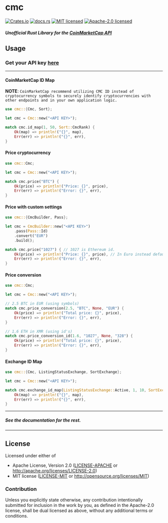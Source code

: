 # cmc


[![Crates.io](https://img.shields.io/crates/v/cmc)](https://crates.io/crates/cmc)
[![docs.rs](https://img.shields.io/docsrs/cmc)](https://docs.rs/crate/cmc/latest)
[![MIT licensed](https://img.shields.io/badge/License-MIT-blue.svg)](./LICENSE-MIT)
[![Apache-2.0 licensed](https://img.shields.io/badge/License-Apache%202.0-blue.svg)](./LICENSE-APACHE)

##### Unofficial Rust Library for the [CoinMarketCap API](https://coinmarketcap.com/api/)

## Usage


### Get your API key [here](https://coinmarketcap.com/api/)
___

#### CoinMarketCap ID Map
**NOTE**: `CoinMarketCap recommend utilizing CMC ID instead of cryptocurrency symbols to securely identify cryptocurrencies with other endpoints and in your own application logic.`
```rust
use cmc::{Cmc, Sort};

let cmc = Cmc::new("<API KEY>");

match cmc.id_map(1, 50, Sort::CmcRank) {
    Ok(map) => println!("{}", map),
    Err(err) => println!("{}", err),
}
```

#### Price cryptocurrency
```rust
use cmc::Cmc;

let cmc = Cmc::new("<API KEY>");

match cmc.price("BTC") {
    Ok(price) => println!("Price: {}", price),
    Err(err) => println!("Error: {}", err),
}
```

#### Price with custom settings

```rust
use cmc::{CmcBuilder, Pass};

let cmc = CmcBuilder::new("<API KEY>")
    .pass(Pass::Id)
    .convert("EUR")
    .build();

match cmc.price("1027") { // 1027 is Ethereum id.
    Ok(price) => println!("Price: {}", price), // In Euro instead default USD
    Err(err) => println!("Error: {}", err),
}
```

#### Price conversion

```rust
use cmc::Cmc;

let cmc = Cmc::new("<API KEY>");

// 2.5 BTC in EUR (using symbols)
match cmc.price_conversion(2.5, "BTC", None, "EUR") {
    Ok(price) => println!("Total price: {}", price),
    Err(err) => println!("Error: {}", err),
}

// 1.6 ETH in XMR (using id's)
match cmc.price_conversion_id(1.6, "1027", None, "328") {
    Ok(price) => println!("Total price: {}", price),
    Err(err) => println!("Error: {}", err),
}
```

#### Exchange ID Map

```rust
use cmc::{Cmc, ListingStatusExchange, SortExchange};

let cmc = Cmc::new("<API KEY>");

match cmc.exchange_id_map(ListingStatusExchange::Active, 1, 10, SortExchange::Id, None) {
    Ok(map) => println!("{}", map),
    Err(err) => println!("{}", err),
}
```
___

##### See the documentation for the rest.
___


## License

Licensed under either of

- Apache License, Version 2.0 ([LICENSE-APACHE](LICENSE-APACHE) or http://apache.org/licenses/LICENSE-2.0)
- MIT license ([LICENSE-MIT](LICENSE-MIT) or http://opensource.org/licenses/MIT)

### Contribution

Unless you explicitly state otherwise, any contribution intentionally submitted
for inclusion in the work by you, as defined in the Apache-2.0 license, shall
be dual licensed as above, without any additional terms or conditions.
